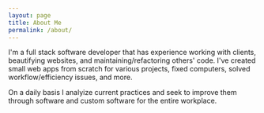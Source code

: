 ```yaml
---
layout: page
title: About Me
permalink: /about/
---
```

I'm a full stack software developer that has experience working with clients, beautifying websites, and maintaining/refactoring others' code. I've created small web apps from scratch for various projects, fixed computers, solved workflow/efficiency issues, and more. 

On a daily basis I analyize current practices and seek to improve them through software and custom software for the entire workplace. 